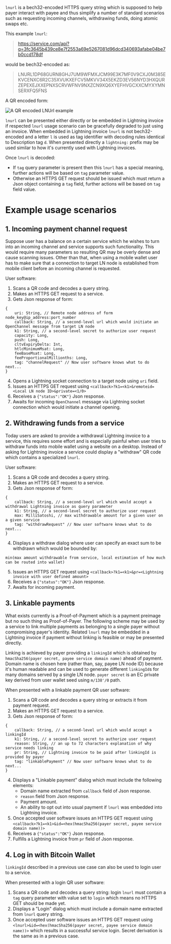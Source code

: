 `lnurl` is a bech32-encoded HTTPS query string which is supposed to help payer interact with payee and thus simplify a number of standard scenarios such as requesting incoming channels, withdrawing funds, doing atomic swaps etc.

This example `lnurl`: 
> https://service.com/api?q=3fc3645b439ce8e7f2553a69e5267081d96dcd340693afabe04be7b0ccd178df

would be bech32-encoded as:

> LNURL1DP68GURN8GHJ7UM9WFMXJCM99E3K7MF0V9CXJ0M385EKVCENXC6R2C35XVUKXEFCV5MKVV34X5EKZD3EV56NYD3HXQURZEPEXEJXXEPNXSCRVWFNV9NXZCN9XQ6XYEFHVGCXXCMYXYMNSERXFQ5FNS

A QR encoded form:

![A QR encoded LNUrl example](https://i.imgur.com/HbB7U1K.png)

`lnurl` can be presented either directly or be embedded in Lightning invoice if respected `lnurl` usage scenario can be gracefully degraded to just using an invoice. When embedded in Lightning invoice `lnurl` is not bech32-encoded and a letter `l` is used as tag identifier with decoding rules identical to Description tag `d`. When presented directly a `lightning:` prefix may be used similar to how it's currently used with Lightning invoices.

Once `lnurl` is decoded:
- If `tag` query parameter is present then this `lnurl` has a special meaning, further actions will be based on `tag` parameter value.
- Otherwise an HTTPS GET request should be issued which must return a Json object containing a `tag` field, further actions will be based on `tag` field value.


# Example usage scenarios

## 1. Incoming payment channel request  
Suppose user has a balance on a certain service which he wishes to turn into an incoming channel and service supports such functionality. This would require many parameters so resulting QR may be overly dense and cause scanning issues. Other than that, when using a mobile wallet user has to make sure that a connection to target LN node is established from mobile client before an incoming channel is requested.

User software:
1. Scans a QR code and decodes a query string.
2. Makes an HTTPS GET request to a service.
3. Gets Json response of form: 
```
{
	uri: String, // Remote node address of form node_key@ip_address:port_number
	callback: String, // a second-level url which would initiate an OpenChannel message from target LN node
	k1: String, // a second-level secret to authorize user request 
	capacity: Long,
	push: Long, 
	cltvExpiryDelta: Int, 
	htlcMinimumMsat: Long, 
	feeBaseMsat: Long, 
	feeProportionalMillionths: Long,
	tag: "channelRequest" // Now user software knows what to do next...
}
```
4. Opens a Lightning socket connection to a target node using `uri` field.
5. Issues an HTTPS GET request using `<callback>?k1=<k1>&remoteid=<Local LN node ID>&private=<1/0>`
6. Receives a `{"status":"OK"}` Json response.
7. Awaits for incoming `OpenChannel` message via Lightning socket connection which would initiate a channel opening.


## 2. Withdrawing funds from a service
Today users are asked to provide a withdrawal Lightning invoice to a service, this requires some effort and is especially painful when user tries to withdraw funds into mobile wallet using a website on a desktop. Instead of asking for Lightning invoice a service could display a "withdraw" QR code which contains a specialized `lnurl`.

User software:
1. Scans a QR code and decodes a query string.
2. Makes an HTTPS GET request to a service.
3. Gets Json response of form: 
```
{
	callback: String, // a second-level url which would accept a withdrawal Lightning invoice as query parameter
	k1: String, // a second-level secret to authorize user request 
	max: MilliSatoshi, // max withdrawable amount for a given user on a given service
	tag: "withdrawRequest" // Now user software knows what to do next...
}
```
4. Displays a withdraw dialog where user can specify an exact sum to be withdrawn which would be bounded by: 
```
min(max amount withdrawable from service, local estimation of how much can be routed into wallet)
```
5. Issues an HTTPS GET request using `<callback>?k1=<k1>&pr=<Lightning invoice with user defined amount>`
6. Receives a `{"status":"OK"}` Json response.
7. Awaits for incoming payment.


## 3. Linkable payments
What exists currently is a Proof-of-Payment which is a payment preimage but no such thing as Proof-of-Payer. The following scheme may be used by a service to link multiple payments as belonging to a single payer without compromising payer's identity. Related `lnurl` may be embedded in a Lightning invoice if payment without linking is feasible or may be presented directly.

Linking is achieved by payer providing a `linkingId` which is obtained by `hmacSha256(payer secret, payee service domain name)` ahead of payment. Domain name is chosen here (rather than, say, payee LN node ID) because it's human readable and can be used to generate different `linkingId`s for many domains served by a single LN node. `payer secret` is an EC private key derived from user wallet seed using `m/138'/0` path. 

When presented with a linkable payment QR user software:
1. Scans a QR code and decodes a query string or extracts it from payment request.
2. Makes an HTTPS GET request to a service.
3. Gets Json response of form: 
```
{
	callback: String, // a second-level url which would accept a linkingId
	k1: String, // a second-level secret to authorize user request 
	reason: String, // an up to 72 characters explanation of why service needs linking
	pr: String, // Lightning invoice to be paid after linkingId is provided by payer
	tag: "linkablePayment" // Now user software knows what to do next...
}
```
4. Displays a "Linkable payment" dialog which must include the following elements:
	- Domain name extracted from `callback` field of Json response.
	- `reason` field from Json response.
	- Payment amount.
	- An ability to opt out into usual payment if `lnurl` was embedded into Lightning invoice.
5. Once accepted user software issues an HTTPS GET request using `<callback>?k1=<k1>&id=<hex(hmacSha256(payer secret, payee service domain name))>`
6. Receives a `{"status":"OK"}` Json response.
7. Fulfills a Lightning invoice from `pr` field of Json response.

## 4. Log in with Bitcoin Wallet
`linkingId` described in a previous use case can also be used to login user to a service.

When presented with a login QR user software:
1. Scans a QR code and decodes a query string: login `lnurl` must contain a `tag` query parameter with value set to `login` which means no HTTPS GET should be made yet.
2. Displays a "Login" dialog which must include a domain name extracted from `lnurl` query string.
3. Once accepted user software issues an HTTPS GET request using `<lnurl>&id=<hex(hmacSha256(payer secret, payee service domain name))>` which results in a successful service login. Secret derivation is the same as in a previous case.
